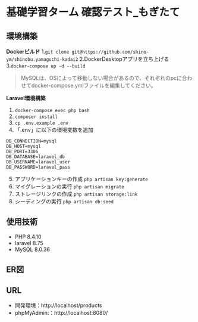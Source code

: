 # 基礎学習ターム 確認テスト_もぎたて
## 環境構築
**Dockerビルド**
1.`git clone git@https://github.com/shino-ym/shinobu.yamaguchi-kadai2`
2.DockerDesktopアプリを立ち上げる
3.`docker-compose up -d --build`
> MySQLは、OSによって移動しない場合があるので、それぞれのpcに合わせてdocker-compose.ymlファイルを編集してください。

**Laravel環境構築**
1. `docker-compose exec php bash`
2. `composer install`
3. `cp .env.example .env`
4. 「.env」に以下の環境変数を追加
```
DB_CONNECTION=mysql
DB_HOST=mysql
DB_PORT=3306
DB_DATABASE=laravel_db
DB_USERNAME=laravel_user
DB_PASSWORD=laravel_pass
```

5. アプリケーションキーの作成
`php artisan key:generate`
6. マイグレーションの実行
`php artisan migrate`
7. ストレージリンクの作成
`php artisan storage:link`
8. シーディングの実行
`php artisan db:seed`

## 使用技術
- PHP 8.4.10
- laravel 8.75
- MySQL 8.0.36

## ER図

## URL
- 開発環境：http://localhost/products
- phpMyAdmin:：http://localhost:8080/




